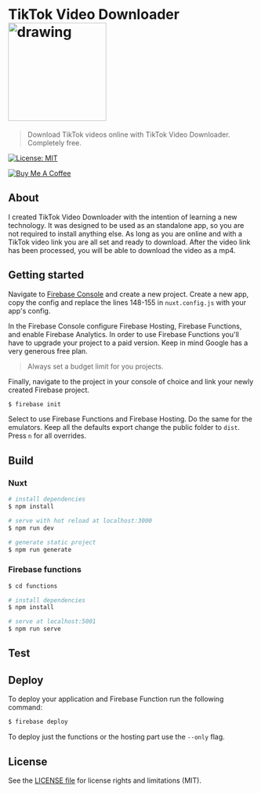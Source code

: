 # TikTok Video Downloader <img src="https://nuxtjs.org/logos/built-with-nuxt.svg" alt="drawing" width="200"/>

> Download TikTok videos online with TikTok Video Downloader. Completely free.

[![License: MIT](https://img.shields.io/badge/License-MIT-yellow.svg)](https://opensource.org/licenses/MIT)

<a href="https://www.buymeacoffee.com/zanozbot">
  <img alt="Buy Me A Coffee" src="https://www.buymeacoffee.com/assets/img/custom_images/yellow_img.png" style="height: auto !important; width: auto !important;" />
</a>

## About

I created TikTok Video Downloader with the intention of learning a new technology.
It was designed to be used as an standalone app, so you are not required to install anything else.
As long as you are online and with a TikTok video link you are all set and ready to download.
After the video link has been processed, you will be able to download the video as a mp4.

## Getting started

Navigate to [Firebase Console](https://console.firebase.google.com/) and create a new project.
Create a new app, copy the config and replace the lines 148-155 in `nuxt.config.js` with your app's config.

In the Firebase Console configure Firebase Hosting, Firebase Functions, and enable Firebase Analytics. In order to use Firebase Functions you'll have to upgrade your project to a paid version. Keep in mind Google has a very generous free plan.

> Always set a budget limit for you projects.

Finally, navigate to the project in your console of choice and link your newly created Firebase project.

```bash
$ firebase init
```

Select to use Firebase Functions and Firebase Hosting. Do the same for the emulators. Keep all the defaults export change the public folder to `dist`. Press `n` for all overrides.

## Build

### Nuxt

```bash
# install dependencies
$ npm install

# serve with hot reload at localhost:3000
$ npm run dev

# generate static project
$ npm run generate
```

### Firebase functions

```bash
$ cd functions

# install dependencies
$ npm install

# serve at localhost:5001
$ npm run serve
```

## Test

## Deploy

To deploy your application and Firebase Function run the following command:

```bash
$ firebase deploy
```

To deploy just the functions or the hosting part use the `--only` flag.

## License

See the [LICENSE file](LICENSE.md) for license rights and limitations (MIT).
